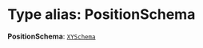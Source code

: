 # Type alias: PositionSchema

**PositionSchema**: [`XYSchema`](/auto-docs/interface/interfaces/XYSchema.md)

